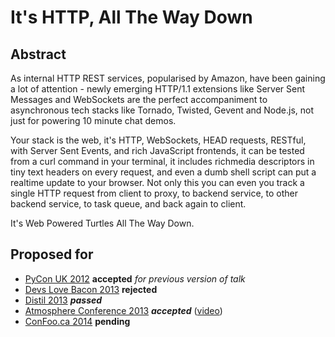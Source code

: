 # It's HTTP, All The Way Down


## Abstract

As internal HTTP REST services, popularised by Amazon, have been gaining a lot of attention - newly emerging HTTP/1.1 extensions like Server Sent Messages and WebSockets are the perfect accompaniment to asynchronous tech stacks like Tornado, Twisted, Gevent and Node.js, not just for powering 10 minute chat demos.

Your stack is the web, it's HTTP, WebSockets, HEAD requests, RESTful, with Server Sent Events, and rich JavaScript frontends, it can be tested from a curl command in your terminal, it includes richmedia descriptors in tiny text headers on every request, and even a dumb shell script can put a realtime update to your browser.
Not only this you can even you track a single HTTP request from client to proxy, to backend service, to other backend service, to task queue, and back again to client.

It's Web Powered Turtles All The Way Down.


## Proposed for

 * [PyCon UK 2012](http://pyconuk.org/) **accepted** *for previous version of talk*
 * [Devs Love Bacon 2013](devslovebacon.com/conferences/bacon-2013/) **rejected**
 * [Distil 2013](http://distill.engineyard.com/) ***passed***
 * [Atmosphere Conference 2013](https://atmosphere-conference.com/en/) ***accepted*** ([video](https://www.youtube.com/watch?v=nIrINi5CGBY))
 * [ConFoo.ca 2014](http://confoo.ca/en/call-for-papers/speaker/wes-mason) **pending**
